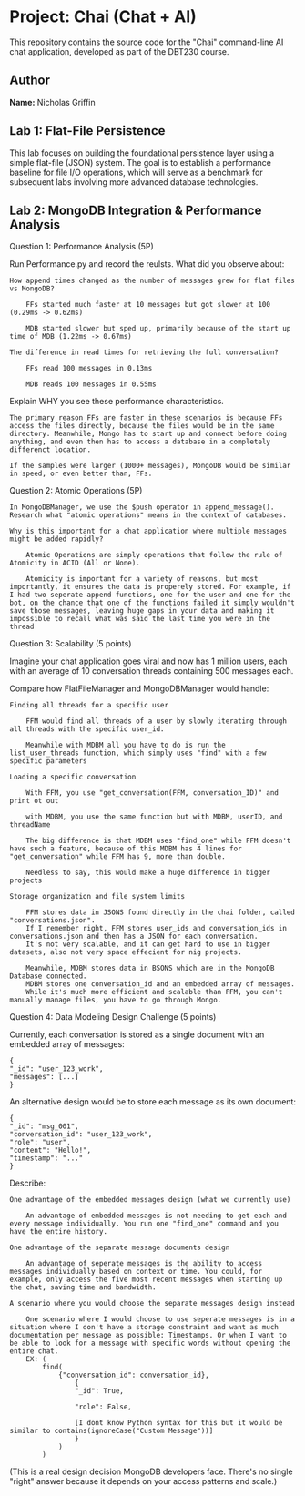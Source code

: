# Project: Chai (Chat + AI)

This repository contains the source code for the "Chai" command-line AI chat application, developed as part of the DBT230 course.

## Author

**Name:** Nicholas Griffin

## Lab 1: Flat-File Persistence

This lab focuses on building the foundational persistence layer using a simple flat-file (JSON) system. The goal is to establish a performance baseline for file I/O operations, which will serve as a benchmark for subsequent labs involving more advanced database technologies.

## Lab 2: MongoDB Integration & Performance Analysis

Question 1: Performance Analysis (5P)

Run Performance.py and record the reulsts. What did you observe about:

    How append times changed as the number of messages grew for flat files vs MongoDB?

        FFs started much faster at 10 messages but got slower at 100 (0.29ms -> 0.62ms)

        MDB started slower but sped up, primarily because of the start up time of MDB (1.22ms -> 0.67ms)

    The difference in read times for retrieving the full conversation?

        FFs read 100 messages in 0.13ms

        MDB reads 100 messages in 0.55ms

Explain WHY you see these performance characteristics.

    The primary reason FFs are faster in these scenarios is because FFs access the files directly, because the files would be in the same directory. Meanwhile, Mongo has to start up and connect before doing anything, and even then has to access a database in a completely differenct location.

    If the samples were larger (1000+ messages), MongoDB would be similar in speed, or even better than, FFs. 

Question 2: Atomic Operations (5P)

    In MongoDBManager, we use the $push operator in append_message(). 
    Research what "atomic operations" means in the context of databases. 

    Why is this important for a chat application where multiple messages might be added rapidly?

        Atomic Operations are simply operations that follow the rule of Atomicity in ACID (All or None).

        Atomicity is important for a variety of reasons, but most importantly, it ensures the data is properely stored. For example, if I had two seperate append functions, one for the user and one for the bot, on the chance that one of the functions failed it simply wouldn't save those messages, leaving huge gaps in your data and making it impossible to recall what was said the last time you were in the thread


Question 3: Scalability (5 points)

Imagine your chat application goes viral and now has 1 million users, each with an average of 10 conversation threads containing 500 messages each.

Compare how FlatFileManager and MongoDBManager would handle:

    Finding all threads for a specific user

        FFM would find all threads of a user by slowly iterating through all threads with the specific user_id.

        Meanwhile with MDBM all you have to do is run the list_user_threads function, which simply uses "find" with a few specific parameters

    Loading a specific conversation

        With FFM, you use "get_conversation(FFM, conversation_ID)" and print ot out

        with MDBM, you use the same function but with MDBM, userID, and threadName

        The big difference is that MDBM uses "find_one" while FFM doesn't have such a feature, because of this MDBM has 4 lines for "get_conversation" while FFM has 9, more than double.

        Needless to say, this would make a huge difference in bigger projects

    Storage organization and file system limits

        FFM stores data in JSONS found directly in the chai folder, called "conversations.json".
        If I remember right, FFM stores user_ids and conversation_ids in conversations.json and then has a JSON for each conversation.
        It's not very scalable, and it can get hard to use in bigger datasets, also not very space effecient for nig projects.

        Meanwhile, MDBM stores data in BSONS which are in the MongoDB Database connected.
        MDBM stores one conversation_id and an embedded array of messages.
        While it's much more efficient and scalable than FFM, you can't manually manage files, you have to go through Mongo.
        

Question 4: Data Modeling Design Challenge (5 points)

Currently, each conversation is stored as a single document with an embedded array of messages:

    {
    "_id": "user_123_work",
    "messages": [...]
    }

An alternative design would be to store each message as its own document:

    {
    "_id": "msg_001",
    "conversation_id": "user_123_work",
    "role": "user",
    "content": "Hello!",
    "timestamp": "..."
    }

Describe:

    One advantage of the embedded messages design (what we currently use)

        An advantage of embedded messages is not needing to get each and every message individually. You run one "find_one" command and you have the entire history.

    One advantage of the separate message documents design

        An advantage of seperate messages is the ability to access messages individually based on context or time. You could, for example, only access the five most recent messages when starting up the chat, saving time and bandwidth.

    A scenario where you would choose the separate messages design instead

        One scenario where I would choose to use seperate messages is in a situation where I don't have a storage constraint and want as much documentation per message as possible: Timestamps. Or when I want to be able to look for a message with specific words without opening the entire chat. 
        EX: (
            find(
                {"conversation_id": conversation_id}, 
                    {
                    "_id": True, 

                    "role": False, 
                    
                    [I dont know Python syntax for this but it would be similar to contains(ignoreCase("Custom Message"))]
                    }
                )
            )

(This is a real design decision MongoDB developers face. There's no single "right" answer because it depends on your access patterns and scale.)
